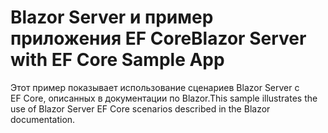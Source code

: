 # <a name="blazor-server-with-ef-core-sample-app"></a><span data-ttu-id="d8418-101">Blazor Server и пример приложения EF Core</span><span class="sxs-lookup"><span data-stu-id="d8418-101">Blazor Server with EF Core Sample App</span></span>

<span data-ttu-id="d8418-102">Этот пример показывает использование сценариев Blazor Server с EF Core, описанных в документации по Blazor.</span><span class="sxs-lookup"><span data-stu-id="d8418-102">This sample illustrates the use of Blazor Server EF Core scenarios described in the Blazor documentation.</span></span>
